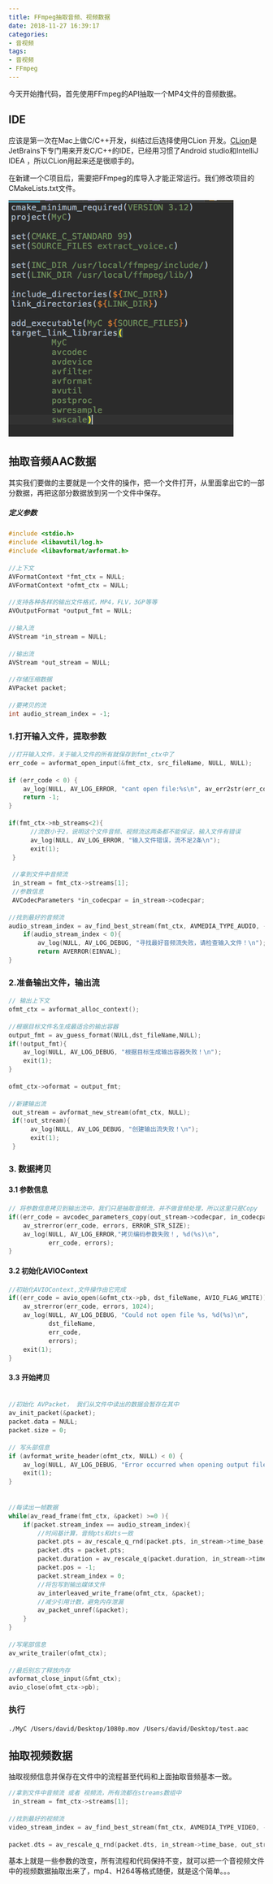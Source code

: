 ```yaml
---
title: FFmpeg抽取音频、视频数据
date: 2018-11-27 16:39:17
categories: 
- 音视频
tags:
- 音视频
- FFmpeg
---
```




今天开始撸代码，首先使用FFmpeg的API抽取一个MP4文件的音频数据。

## IDE

应该是第一次在Mac上做C/C++开发，纠结过后选择使用CLion 开发。[CLion](https://www.jetbrains.com/clion/)是 JetBrains下专门用来开发C/C++的IDE，已经用习惯了Android studio和IntelliJ IDEA ，所以CLion用起来还是很顺手的。



在新建一个C项目后，需要把FFmpeg的库导入才能正常运行。我们修改项目的CMakeLists.txt文件。

![](FFmpeg抽取音频-视频数据/extr_voice.png)



## 抽取音频AAC数据

其实我们要做的主要就是一个文件的操作，把一个文件打开，从里面拿出它的一部分数据，再把这部分数据放到另一个文件中保存。

##### 定义参数

```C
#include <stdio.h>
#include <libavutil/log.h>
#include <libavformat/avformat.h>

//上下文
AVFormatContext *fmt_ctx = NULL;
AVFormatContext *ofmt_ctx = NULL;

//支持各种各样的输出文件格式，MP4，FLV，3GP等等
AVOutputFormat *output_fmt = NULL;

//输入流
AVStream *in_stream = NULL;

//输出流
AVStream *out_stream = NULL;

//存储压缩数据
AVPacket packet;

//要拷贝的流
int audio_stream_index = -1;
```





### 1.打开输入文件，提取参数

```C
//打开输入文件，关于输入文件的所有就保存到fmt_ctx中了
err_code = avformat_open_input(&fmt_ctx, src_fileName, NULL, NULL);

if (err_code < 0) {
    av_log(NULL, AV_LOG_ERROR, "cant open file:%s\n", av_err2str(err_code));
    return -1;
}

if(fmt_ctx->nb_streams<2){
      //流数小于2，说明这个文件音频、视频流这两条都不能保证，输入文件有错误 
      av_log(NULL, AV_LOG_ERROR, "输入文件错误，流不足2条\n");
      exit(1);
 }

 //拿到文件中音频流
 in_stream = fmt_ctx->streams[1];
 //参数信息
 AVCodecParameters *in_codecpar = in_stream->codecpar;

//找到最好的音频流
audio_stream_index = av_find_best_stream(fmt_ctx, AVMEDIA_TYPE_AUDIO, -1, -1, NULL, 0);
    if(audio_stream_index < 0){
        av_log(NULL, AV_LOG_DEBUG, "寻找最好音频流失败，请检查输入文件！\n");
        return AVERROR(EINVAL);
}
```



### 2.准备输出文件，输出流

```C
// 输出上下文
ofmt_ctx = avformat_alloc_context();

//根据目标文件名生成最适合的输出容器
output_fmt = av_guess_format(NULL,dst_fileName,NULL);
if(!output_fmt){
    av_log(NULL, AV_LOG_DEBUG, "根据目标生成输出容器失败！\n");
    exit(1);
}

ofmt_ctx->oformat = output_fmt;

//新建输出流
 out_stream = avformat_new_stream(ofmt_ctx, NULL);
 if(!out_stream){
      av_log(NULL, AV_LOG_DEBUG, "创建输出流失败！\n");
      exit(1);
 }
```

### 3. 数据拷贝



#### 3.1 参数信息



```C
// 将参数信息拷贝到输出流中，我们只是抽取音频流，并不做音频处理，所以这里只是Copy
if((err_code = avcodec_parameters_copy(out_stream->codecpar, in_codecpar)) < 0 ){
    av_strerror(err_code, errors, ERROR_STR_SIZE);
    av_log(NULL, AV_LOG_ERROR,"拷贝编码参数失败！, %d(%s)\n",
           err_code, errors);
}
```

#### 3.2 初始化AVIOContext

```C
//初始化AVIOContext,文件操作由它完成
if((err_code = avio_open(&ofmt_ctx->pb, dst_fileName, AVIO_FLAG_WRITE)) < 0) {
    av_strerror(err_code, errors, 1024);
    av_log(NULL, AV_LOG_DEBUG, "Could not open file %s, %d(%s)\n",
           dst_fileName,
           err_code,
           errors);
    exit(1);
}
```

#### 3.3 开始拷贝

```C

//初始化 AVPacket， 我们从文件中读出的数据会暂存在其中
av_init_packet(&packet);
packet.data = NULL;
packet.size = 0;

// 写头部信息
if (avformat_write_header(ofmt_ctx, NULL) < 0) {
    av_log(NULL, AV_LOG_DEBUG, "Error occurred when opening output file");
    exit(1);
}


//每读出一帧数据
while(av_read_frame(fmt_ctx, &packet) >=0 ){
    if(packet.stream_index == audio_stream_index){
        //时间基计算，音频pts和dts一致
        packet.pts = av_rescale_q_rnd(packet.pts, in_stream->time_base, out_stream->time_base, (AV_ROUND_NEAR_INF|AV_ROUND_PASS_MINMAX));
        packet.dts = packet.pts;
        packet.duration = av_rescale_q(packet.duration, in_stream->time_base, out_stream->time_base);
        packet.pos = -1;
        packet.stream_index = 0;
        //将包写到输出媒体文件
        av_interleaved_write_frame(ofmt_ctx, &packet);
        //减少引用计数，避免内存泄漏
        av_packet_unref(&packet);
    }
}

//写尾部信息
av_write_trailer(ofmt_ctx);

//最后别忘了释放内存
avformat_close_input(&fmt_ctx);
avio_close(ofmt_ctx->pb);
```

### 执行

`./MyC /Users/david/Desktop/1080p.mov /Users/david/Desktop/test.aac`



## 抽取视频数据

抽取视频信息并保存在文件中的流程甚至代码和上面抽取音频基本一致。

``` c
//拿到文件中音频流 或者 视频流，所有流都在streams数组中
 in_stream = fmt_ctx->streams[1];

//找到最好的视频流
video_stream_index = av_find_best_stream(fmt_ctx, AVMEDIA_TYPE_VIDEO, -1, -1, NULL, 0);

packet.dts = av_rescale_q_rnd(packet.dts, in_stream->time_base, out_stream->time_base, (AV_ROUND_NEAR_INF|AV_ROUND_PASS_MINMAX));
```

基本上就是一些参数的改变，所有流程和代码保持不变，就可以把一个音视频文件中的视频数据抽取出来了，mp4、H264等格式随便，就是这个简单。。。